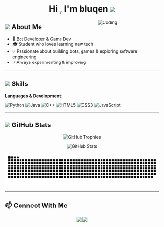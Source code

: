 <h1 align="center"><b>Hi , I'm bluqen </b><img src="https://media.giphy.com/media/hvRJCLFzcasrR4ia7z/giphy.gif" width="35"></h1>

<img align="right" alt="Coding" width="200" style="border:none;" src="https://media.giphy.com/media/qgQUggAC3Pfv687qPC/giphy.gif">

## <img src="https://media.giphy.com/media/WUlplcMpOCEmTGBtBW/giphy.gif" width=50> About Me  
- 🤖 Bot Developer & Game Dev  
- 🎓 Student who loves learning new tech  
- 💡 Passionate about building bots, games & exploring software engineering  
- ⚡ Always experimenting & improving  

---

## <img src="https://media2.giphy.com/media/QssGEmpkyEOhBCb7e1/giphy.gif" width=25><b> Skills</b>

<p align="center">

 **Languages & Development**:

![Python](https://img.shields.io/badge/Python%20-%2314354C.svg?style=for-the-badge&logo=python&logoColor=white)
![Java](https://img.shields.io/badge/Java%20-%23ED8B00.svg?style=for-the-badge&logo=openjdk&logoColor=white)
![C++](https://img.shields.io/badge/C++%20-%2300599C.svg?style=for-the-badge&logo=c%2B%2B&logoColor=white)
![HTML5](https://img.shields.io/badge/HTML5%20-%23E34F26.svg?style=for-the-badge&logo=html5&logoColor=white)
![CSS3](https://img.shields.io/badge/CSS%20-%231572B6.svg?style=for-the-badge&logo=css3&logoColor=white)
![JavaScript](https://img.shields.io/badge/JavaScript%20-%23F7DF1E.svg?style=for-the-badge&logo=javascript&logoColor=black)

</p>

---

## <img src="https://media.giphy.com/media/iY8CRBdQXODJSCERIr/giphy.gif" width=35><b> GitHub Stats </b>

<p align="center">
  <img src="https://github-profile-trophy.vercel.app/?username=bluqen&theme=radical&no-frame=true&margin-w=15&margin-h=15" alt="GitHub Trophies" />
</p>

<p align="center">
  <img height="180" src="https://github-readme-stats.vercel.app/api?username=bluqen&show_icons=true&theme=radical" alt="GitHub Stats" />
</p>

<!-- Pac-Man Contribution Graph -->
<p align="center">
  <img src="https://github.com/Platane/snk/raw/output/github-contribution-grid-snake.svg" alt="Pac-Man Contribution Graph" />
</p>

---

## 📫 Connect With Me  

<p align="center">
  <a href="https://t.me/bluqen"><img src="https://img.shields.io/badge/Telegram-2CA5E0?style=for-the-badge&logo=telegram&logoColor=white" /></a>
  <a href="https://discord.com/users/bluqen"><img src="https://img.shields.io/badge/Discord-7289DA?style=for-the-badge&logo=discord&logoColor=white" /></a>
</p>
